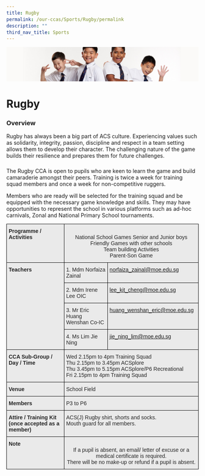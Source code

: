 ```yaml
---
title: Rugby
permalink: /our-ccas/Sports/Rugby/permalink
description: ""
third_nav_title: Sports
---
```

![](/images/Sub-banner2.jpg)

Rugby
=====

### Overview

  

Rugby has always been a big part of ACS culture. Experiencing values such as solidarity, integrity, passion, discipline and respect in a team setting allows them to develop their character. The challenging nature of the game builds their resilience and prepares them for future challenges.  

  

### 

The Rugby CCA is open to pupils who are keen to learn the game and build camaraderie amongst their peers. Training is twice a week for training squad members and once a week for non-competitive ruggers.

Members who are ready will be selected for the training squad and be equipped with the necessary game knowledge and skills. They may have opportunities to represent the school in various platforms such as ad-hoc carnivals, Zonal and National Primary School tournaments.

<style type="text/css">
.tg  {border-collapse:collapse;border-spacing:0;}
.tg td{border-color:black;border-style:solid;border-width:1px;font-family:Arial, sans-serif;font-size:14px;
  overflow:hidden;padding:10px 5px;word-break:normal;}
.tg th{border-color:black;border-style:solid;border-width:1px;font-family:Arial, sans-serif;font-size:14px;
  font-weight:normal;overflow:hidden;padding:10px 5px;word-break:normal;}
.tg .tg-8l4p{background-color:#EAEAEA;color:#232323;text-align:left;vertical-align:top}
.tg .tg-bt94{background-color:#EAEAEA;color:#232323;font-weight:bold;text-align:left;vertical-align:top}
.tg .tg-rlhx{background-color:#EAEAEA;color:#232323;text-align:center;vertical-align:top}
.tg .tg-sa1g{background-color:#EAEAEA;color:#21088a;text-align:left;vertical-align:top}
</style>
<table class="tg">
<thead>
  <tr>
    <th class="tg-bt94">Programme / <br>Activities</th>
    <th class="tg-rlhx" colspan="2"><br>National School Games Senior and Junior boys<br>Friendly Games with other schools<br>Team building Activities<br>Parent-Son Game<br></th>
  </tr>
</thead>
<tbody>
  <tr>
    <td class="tg-bt94" rowspan="4">Teachers<br> <br> <br> </td>
    <td class="tg-8l4p">1. Mdm Norfaiza Zainal</td>
    <td class="tg-sa1g"><a href="mailto:norfaiza_zainal@moe.edu.sg" target="_blank" rel="noopener noreferrer"><span style="text-decoration:none">norfaiza_zainal</span></a><a href="mailto:norfaiza_zainal@moe.edu.sg" target="_blank" rel="noopener noreferrer">@moe.edu.sg</a></td>
  </tr>
  <tr>
    <td class="tg-8l4p">2. Mdm Irene Lee OIC</td>
    <td class="tg-sa1g"><a href="mailto:lee_kit_cheng@moe.edu.sg" target="_blank" rel="noopener noreferrer">lee_kit_cheng@moe.edu.sg</a></td>
  </tr>
  <tr>
    <td class="tg-8l4p">3. Mr Eric Huang Wenshan Co-IC</td>
    <td class="tg-sa1g"><a href="mailto:huang_wenshan_eric@moe.edu.sg" target="_blank" rel="noopener noreferrer">huang_wenshan_eric@moe.edu.sg</a></td>
  </tr>
  <tr>
    <td class="tg-8l4p">4. Ms Lim Jie Ning</td>
    <td class="tg-sa1g"><a href="mailto:jie_ning_lim@moe.edu.sg" target="_blank" rel="noopener noreferrer">jie_ning_lim@moe.edu.sg</a></td>
  </tr>
  <tr>
    <td class="tg-bt94">CCA Sub-Group /<br>Day / Time<br><br> </td>
    <td class="tg-8l4p" colspan="2">Wed 2.15pm to 4pm Training Squad<br>Thu 2.15pm to 3.45pm ACSplore<br>Thu 3.45pm to 5.15pm ACSplore/P6 Recreational<br>Fri 2.15pm to 4pm Training Squad</td>
  </tr>
  <tr>
    <td class="tg-bt94"> Venue</td>
    <td class="tg-8l4p" colspan="2">School Field</td>
  </tr>
  <tr>
    <td class="tg-bt94">Members</td>
    <td class="tg-8l4p" colspan="2">P3 to P6</td>
  </tr>
  <tr>
    <td class="tg-bt94">Attire / Training Kit (once accepted as a member)</td>
    <td class="tg-8l4p" colspan="2">ACS(J) Rugby shirt, shorts and socks.<br>Mouth guard for all members.</td>
  </tr>
  <tr>
    <td class="tg-bt94">Note<br></td>
    <td class="tg-rlhx" colspan="2"><br>If a pupil is absent, an email/ letter of excuse or a medical certificate is required.<br>There will be no make-up or refund if a pupil is absent.</td>
  </tr>
</tbody>
</table>